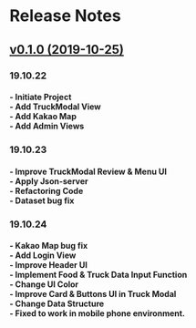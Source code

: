 # Release Notes

## [v0.1.0 (2019-10-25)](https://github.com/darron1217/footmap-new/compare/v0.1.0...v0.1.0)

### 19.10.22
#### - Initiate Project<br>- Add TruckModal View<br>- Add Kakao Map<br>- Add Admin Views

### 19.10.23
#### - Improve TruckModal Review & Menu UI<br>- Apply Json-server<br>- Refactoring Code<br>- Dataset bug fix

### 19.10.24
#### - Kakao Map bug fix<br>- Add Login View<br>- Improve Header UI<br>- Implement Food & Truck Data Input Function<br>- Change UI Color<br>- Improve Card & Buttons UI in Truck Modal<br>- Change Data Structure<br>- Fixed to work in mobile phone environment.

<!-- 
### Removed
- Remove testing bootstrap extension ([#5107](https://github.com/laravel/laravel/pull/5107))

### Fixed
- Revert "[6.x] According to PHP Bug 78516 Argon2 requires at least 8KB" ([#5102]()https://github.com/laravel/laravel/pull/5102)
-->
